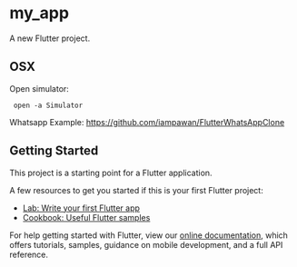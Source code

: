 # my_app

A new Flutter project.

## OSX

Open simulator:

```
 open -a Simulator
```

Whatsapp Example:
https://github.com/iampawan/FlutterWhatsAppClone

## Getting Started

This project is a starting point for a Flutter application.

A few resources to get you started if this is your first Flutter project:

- [Lab: Write your first Flutter app](https://flutter.dev/docs/get-started/codelab)
- [Cookbook: Useful Flutter samples](https://flutter.dev/docs/cookbook)

For help getting started with Flutter, view our
[online documentation](https://flutter.dev/docs), which offers tutorials,
samples, guidance on mobile development, and a full API reference.
